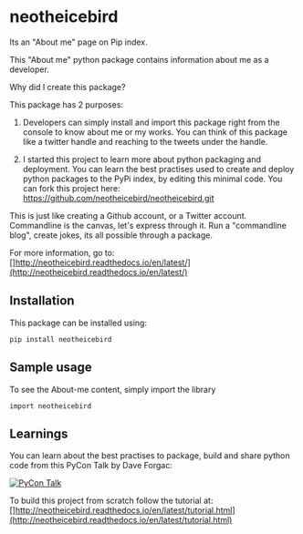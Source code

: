 neotheicebird
===============================

Its an "About me" page on Pip index.

This "About me" python package contains information about me as a developer.

Why did I create this package?

This package has 2 purposes:

1. Developers can simply install and import this package right from the console to know about me or my works. You can think of this package like a twitter handle and reaching to the tweets under the handle.

2. I started this project to learn more about python packaging and deployment. You can learn the best practises used to create and deploy python packages to the PyPi index, by editing this minimal code. You can fork this project here: https://github.com/neotheicebird/neotheicebird.git

This is just like creating a Github account, or a Twitter account. Commandline is the canvas, let's express through it. Run a "commandline blog", create jokes, its all possible through a package.

For more information, go to: []http://neotheicebird.readthedocs.io/en/latest/](http://neotheicebird.readthedocs.io/en/latest/)

Installation
------------

This package can be installed using:

```
pip install neotheicebird
```

Sample usage
------------

To see the About-me content, simply import the library

```
import neotheicebird
```

Learnings
---------

You can learn about the best practises to package, build and share python code from this PyCon Talk by Dave Forgac:

[![PyCon Talk](https://img.youtube.com/vi/qOH-h-EKKac/0.jpg)](https://www.youtube.com/watch?v=qOH-h-EKKac)


To build this project from scratch follow the tutorial at: []http://neotheicebird.readthedocs.io/en/latest/tutorial.html](http://neotheicebird.readthedocs.io/en/latest/tutorial.html)